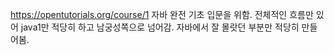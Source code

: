 https://opentutorials.org/course/1
자바 완전 기초 입문을 위함. 전체적인 흐름만 있어 java1만 적당히 하고 남궁성쪽으로 넘어감.
자바에서 잘 몰랏던 부분만 적당히 만들어봄.